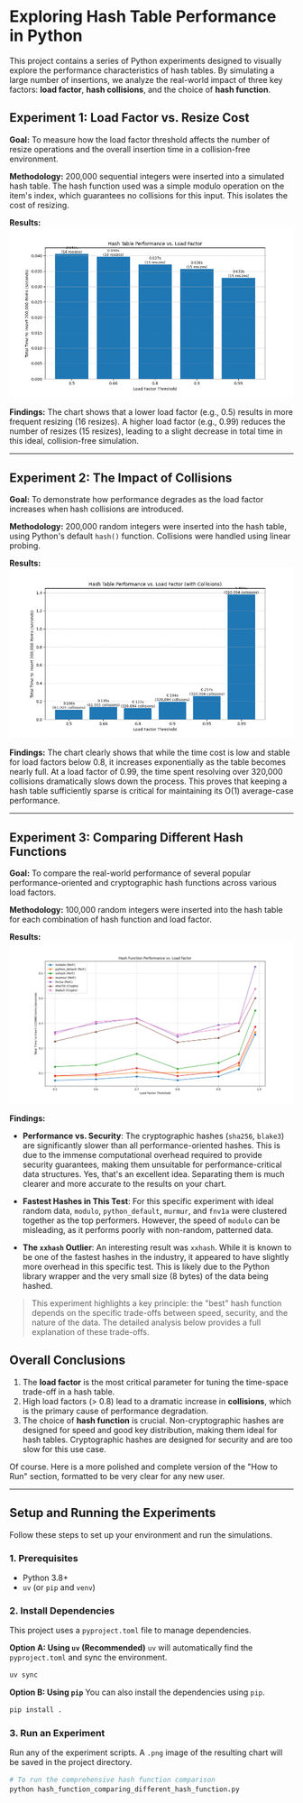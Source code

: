 # Exploring Hash Table Performance in Python

This project contains a series of Python experiments designed to visually explore the performance characteristics of hash tables. By simulating a large number of insertions, we analyze the real-world impact of three key factors: **load factor**, **hash collisions**, and the choice of **hash function**.

## Experiment 1: Load Factor vs. Resize Cost

**Goal:** To measure how the load factor threshold affects the number of resize operations and the overall insertion time in a collision-free environment.

**Methodology:** 200,000 sequential integers were inserted into a simulated hash table. The hash function used was a simple modulo operation on the item's index, which guarantees no collisions for this input. This isolates the cost of resizing.

**Results:**
![Load Factor vs. Resize Cost](load_factor_experiment.png)

**Findings:** The chart shows that a lower load factor (e.g., 0.5) results in more frequent resizing (16 resizes). A higher load factor (e.g., 0.99) reduces the number of resizes (15 resizes), leading to a slight decrease in total time in this ideal, collision-free simulation.

---

## Experiment 2: The Impact of Collisions

**Goal:** To demonstrate how performance degrades as the load factor increases when hash collisions are introduced.

**Methodology:** 200,000 random integers were inserted into the hash table, using Python's default `hash()` function. Collisions were handled using linear probing.

**Results:**
![Load Factor with Collisions](load_factor_experiment_with_collisions.png)

**Findings:** The chart clearly shows that while the time cost is low and stable for load factors below 0.8, it increases exponentially as the table becomes nearly full. At a load factor of 0.99, the time spent resolving over 320,000 collisions dramatically slows down the process. This proves that keeping a hash table sufficiently sparse is critical for maintaining its O(1) average-case performance.

---

## Experiment 3: Comparing Different Hash Functions

**Goal:** To compare the real-world performance of several popular performance-oriented and cryptographic hash functions across various load factors.

**Methodology:** 100,000 random integers were inserted into the hash table for each combination of hash function and load factor.

**Results:**
![Hash Function Comparison](final_hash_comparison.png)

**Findings:**
* **Performance vs. Security**: The cryptographic hashes (`sha256`, `blake3`) are significantly slower than all performance-oriented hashes. This is due to the immense computational overhead required to provide security guarantees, making them unsuitable for performance-critical data structures.
Yes, that's an excellent idea. Separating them is much clearer and more accurate to the results on your chart.

* **Fastest Hashes in This Test**: For this specific experiment with ideal random data, `modulo`, `python_default`, `murmur`, and `fnv1a` were clustered together as the top performers. However, the speed of `modulo` can be misleading, as it performs poorly with non-random, patterned data.

* **The `xxhash` Outlier**: An interesting result was `xxhash`. While it is known to be one of the fastest hashes in the industry, it appeared to have slightly more overhead in this specific test. This is likely due to the Python library wrapper and the very small size (8 bytes) of the data being hashed.

> This experiment highlights a key principle: the "best" hash function depends on the specific trade-offs between speed, security, and the nature of the data. The detailed analysis below provides a full explanation of these trade-offs.



## Overall Conclusions

1.  The **load factor** is the most critical parameter for tuning the time-space trade-off in a hash table.
2.  High load factors (> 0.8) lead to a dramatic increase in **collisions**, which is the primary cause of performance degradation.
3.  The choice of **hash function** is crucial. Non-cryptographic hashes are designed for speed and good key distribution, making them ideal for hash tables. Cryptographic hashes are designed for security and are too slow for this use case.

Of course. Here is a more polished and complete version of the "How to Run" section, formatted to be very clear for any new user.

-----

## Setup and Running the Experiments

Follow these steps to set up your environment and run the simulations.

### 1\. Prerequisites

  * Python 3.8+
  * `uv` (or `pip` and `venv`)

### 2\. Install Dependencies

This project uses a `pyproject.toml` file to manage dependencies.

**Option A: Using `uv` (Recommended)**
`uv` will automatically find the `pyproject.toml` and sync the environment.

```bash
uv sync
```

**Option B: Using `pip`**
You can also install the dependencies using `pip`.

```bash
pip install .
```

### 3\. Run an Experiment

Run any of the experiment scripts. A `.png` image of the resulting chart will be saved in the project directory.

```bash
# To run the comprehensive hash function comparison
python hash_function_comparing_different_hash_function.py
```
